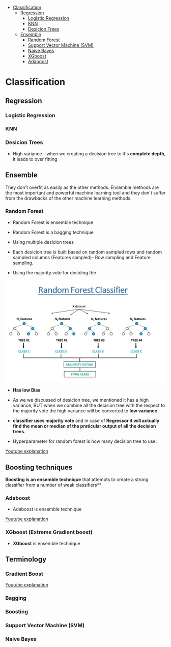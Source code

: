 <!--ts-->
   * [Classification](#classification)
      * [Regression](#regression)
         * [Logistic Regression](#logistic-regression)
         * [KNN](#knn)
         * [Desicion Trees](#desicion-trees)
      * [Ensemble](#ensemble)
         * [Random Forest](#random-forest)
         * [Support Vector Machine (SVM)](#support-vector-machine-svm)
         * [Naive Bayes](#naive-bayes)
         * [XGboost](#xgboost)
         * [Adaboost](#adaboost)

<!-- Added by: gil_diy, at: Wed 09 Jun 2021 08:43:53 IDT -->

<!--te-->

# Classification

## Regression
### Logistic Regression
### KNN
### Desicion Trees

* High variance - when we creating a decision tree to it's **complete depth**, it leads to over fitting

## Ensemble

They don't overfit as easily as the other methods.
Ensemble methods are the most important and powerful machine learning tool and they don't suffer from the drawbacks of the other machine learning methods.



### Random Forest

* Random Forest is ensemble technique

* Random Forest is a bagging technique

* Using multiple desicion trees

* Each desicion tree is built based on random sampled rows and random sampled columns (Features sampled)- Row sampling and Feature sampling.

* Using the majority vote for deciding the 

<p align="center"> <!-- style="width:400px;" -->
  <img src="images/machine-learning/random_forest.png" title="tool tip here">
</p>


* **Has low Bias**
* As we we discussed of desicion tree, we mentioned it has a high variance, BUT when we combine all the decision tree with the respect to the majority vote the high variance will be converted to **low variance**.

* **classifier uses majority vote** and in case of **Regressor it will actually find the mean or median of the praticular output of all the decision trees**.


* Hyperparameter for random forest is how many decision tree to use.

[Youtube explanation](https://youtu.be/nxFG5xdpDto)


## Boosting techniques

**Boosting is an ensemble technique** that attempts to create a strong classifier from a number of weak classifiers**

### Adaboost

* Adaboost is ensemble technique


[Youtube explanation](https://youtu.be/NLRO1-jp5F8)

### XGboost (Extreme Gradient boost)

* **XGboost** is ensemble technique


## Terminology

### Gradient Boost


[Youtube explanation](https://youtu.be/Nol1hVtLOSg)


### Bagging

### Boosting

### Support Vector Machine (SVM)
### Naive Bayes